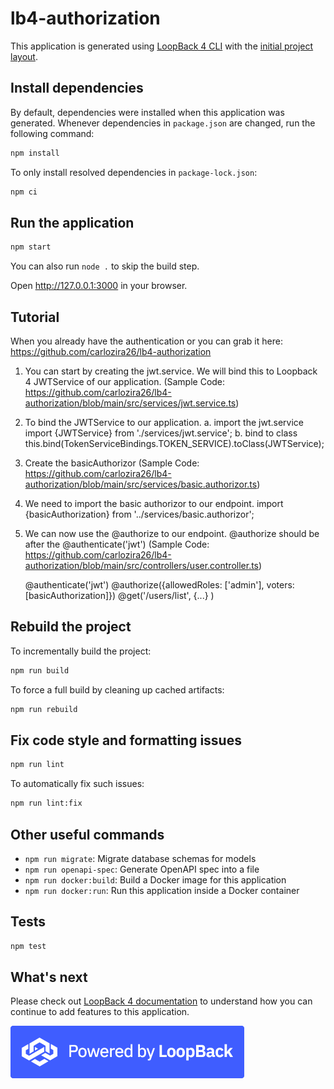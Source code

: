 # lb4-authorization

This application is generated using [LoopBack 4 CLI](https://loopback.io/doc/en/lb4/Command-line-interface.html) with the
[initial project layout](https://loopback.io/doc/en/lb4/Loopback-application-layout.html).

## Install dependencies

By default, dependencies were installed when this application was generated.
Whenever dependencies in `package.json` are changed, run the following command:

```sh
npm install
```

To only install resolved dependencies in `package-lock.json`:

```sh
npm ci
```

## Run the application

```sh
npm start
```

You can also run `node .` to skip the build step.

Open http://127.0.0.1:3000 in your browser.

## Tutorial

When you already have the authentication or you can grab it here: https://github.com/carlozira26/lb4-authorization
1. You can start by creating the jwt.service. We will bind this to Loopback 4 JWTService of our application. 
 (Sample Code: https://github.com/carlozira26/lb4-authorization/blob/main/src/services/jwt.service.ts)
2. To bind the JWTService to our application.
  a. import the jwt.service
      import {JWTService} from './services/jwt.service';
  b. bind to class
      this.bind(TokenServiceBindings.TOKEN_SERVICE).toClass(JWTService);
3. Create the basicAuthorizor (Sample Code: https://github.com/carlozira26/lb4-authorization/blob/main/src/services/basic.authorizor.ts)
4. We need to import the basic authorizor to our endpoint.
    import {basicAuthorization} from '../services/basic.authorizor';
5. We can now use the @authorize to our endpoint. @authorize should be after the @authenticate('jwt')
  (Sample Code: https://github.com/carlozira26/lb4-authorization/blob/main/src/controllers/user.controller.ts)
  
   @authenticate('jwt')
   @authorize({allowedRoles: ['admin'], voters: [basicAuthorization]})
   @get('/users/list', 
    {...}
   )

## Rebuild the project

To incrementally build the project:

```sh
npm run build
```

To force a full build by cleaning up cached artifacts:

```sh
npm run rebuild
```

## Fix code style and formatting issues

```sh
npm run lint
```

To automatically fix such issues:

```sh
npm run lint:fix
```

## Other useful commands

- `npm run migrate`: Migrate database schemas for models
- `npm run openapi-spec`: Generate OpenAPI spec into a file
- `npm run docker:build`: Build a Docker image for this application
- `npm run docker:run`: Run this application inside a Docker container

## Tests

```sh
npm test
```

## What's next

Please check out [LoopBack 4 documentation](https://loopback.io/doc/en/lb4/) to
understand how you can continue to add features to this application.

[![LoopBack](https://github.com/loopbackio/loopback-next/raw/master/docs/site/imgs/branding/Powered-by-LoopBack-Badge-(blue)-@2x.png)](http://loopback.io/)
